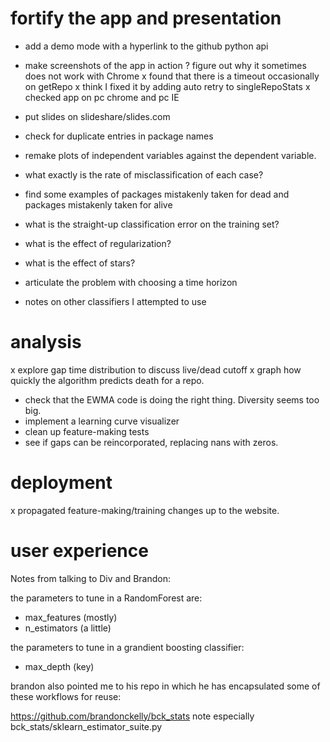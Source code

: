 
# fortify the app and presentation

- add a demo mode with a hyperlink to the github python api
- make screenshots of the app in action
? figure out why it sometimes does not work with Chrome
	x found that there is a timeout occasionally on getRepo
	x think I fixed it by adding auto retry to singleRepoStats
x checked app on pc chrome and pc IE
- put slides on slideshare/slides.com
- check for duplicate entries in package names
- remake plots of independent variables against the dependent variable.

- what exactly is the rate of misclassification of each case?
- find some examples of packages mistakenly taken for dead
	and packages mistakenly taken for alive
- what is the straight-up classification error on the training set?
- what is the effect of regularization?
- what is the effect of stars?
- articulate the problem with choosing a time horizon
- notes on other classifiers I attempted to use





# analysis

x explore gap time distribution to discuss live/dead cutoff
x graph how quickly the algorithm predicts death for a repo.
- check that the EWMA code is doing the right thing. Diversity seems too big.
- implement a learning curve visualizer
- clean up feature-making tests
- see if gaps can be reincorporated, replacing nans with zeros.



# deployment

x propagated feature-making/training changes up to the website.

# user experience

Notes from talking to Div and Brandon:

the parameters to tune in a RandomForest are:
- max_features (mostly)
- n_estimators (a little)

the parameters to tune in a grandient boosting classifier:
- max_depth (key)

brandon also pointed me to his repo in which he has
encapsulated some of these workflows for reuse:

https://github.com/brandonckelly/bck_stats
note especially
bck_stats/sklearn_estimator_suite.py
